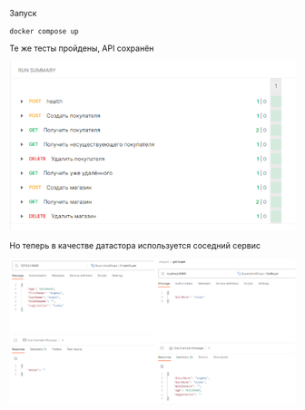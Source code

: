 Запуск

`docker compose up`

Те же тесты пройдены, API сохранён

![1](./.postman/1.png)

Но теперь в качестве датастора используется соседний сервис

![2](./.postman/2.png)